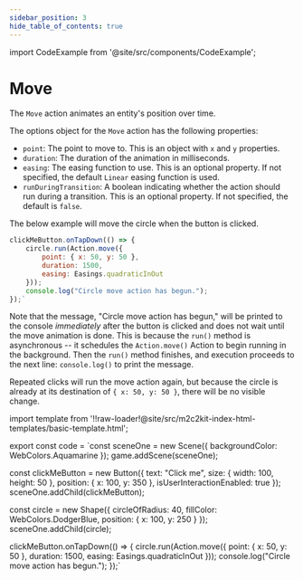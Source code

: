 ```yaml
---
sidebar_position: 3
hide_table_of_contents: true
---
```


import CodeExample from '@site/src/components/CodeExample';

# Move

The `Move` action animates an entity's position over time.

The options object for the `Move` action has the following properties:

- `point`: The point to move to. This is an object with `x` and `y` properties.
- `duration`: The duration of the animation in milliseconds.
- `easing`: The easing function to use. This is an optional property. If not specified, the default `Linear` easing function is used.
- `runDuringTransition`: A boolean indicating whether the action should run during a transition. This is an optional property. If not specified, the default is `false`.

The below example will move the circle when the button is clicked.

```js
clickMeButton.onTapDown(() => {
    circle.run(Action.move({
        point: { x: 50, y: 50 },
        duration: 1500,
        easing: Easings.quadraticInOut
    }));
    console.log("Circle move action has begun.");
});`
```

Note that the message, "Circle move action has begun," will be printed to the console *immediately* after the button is clicked and does not wait until the move animation is done. This is because the `run()` method is asynchronous -- it schedules the `Action.move()` Action to begin running in the background. Then the `run()` method finishes, and execution proceeds to the next line: `console.log()` to print the message.

Repeated clicks will run the move action again, but because the circle is already at its destination of `{ x: 50, y: 50 }`, there will be no visible change.

import template from '!!raw-loader!@site/src/m2c2kit-index-html-templates/basic-template.html';

export const code = `const sceneOne = new Scene({ backgroundColor: WebColors.Aquamarine });
game.addScene(sceneOne);
 
const clickMeButton = new Button({
    text: "Click me",
    size: { width: 100, height: 50 },
    position: { x: 100, y: 350 },
    isUserInteractionEnabled: true
});
sceneOne.addChild(clickMeButton);
 
const circle = new Shape({
    circleOfRadius: 40,
    fillColor: WebColors.DodgerBlue,
    position: { x: 100, y: 250 }
});
sceneOne.addChild(circle);
 
clickMeButton.onTapDown(() => {
    circle.run(Action.move({
        point: { x: 50, y: 50 },
        duration: 1500,
        easing: Easings.quadraticInOut
    }));
    console.log("Circle move action has begun.");
});`

<CodeExample code={code} template={template} console="true"/>